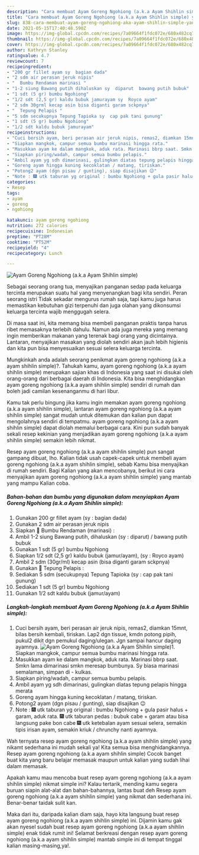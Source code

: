```yaml
---
description: "Cara membuat Ayam Goreng Ngohiong (a.k.a Ayam Shihlin simple) yang enak Untuk Jualan"
title: "Cara membuat Ayam Goreng Ngohiong (a.k.a Ayam Shihlin simple) yang enak Untuk Jualan"
slug: 838-cara-membuat-ayam-goreng-ngohiong-aka-ayam-shihlin-simple-yang-enak-untuk-jualan
date: 2021-05-15T17:40:48.590Z
image: https://img-global.cpcdn.com/recipes/7a09664f1fdc072e/680x482cq70/ayam-goreng-ngohiong-aka-ayam-shihlin-simple-foto-resep-utama.jpg
thumbnail: https://img-global.cpcdn.com/recipes/7a09664f1fdc072e/680x482cq70/ayam-goreng-ngohiong-aka-ayam-shihlin-simple-foto-resep-utama.jpg
cover: https://img-global.cpcdn.com/recipes/7a09664f1fdc072e/680x482cq70/ayam-goreng-ngohiong-aka-ayam-shihlin-simple-foto-resep-utama.jpg
author: Kathryn Stanley
ratingvalue: 4.7
reviewcount: 7
recipeingredient:
- "200 gr fillet ayam sy  bagian dada"
- "2 sdm air perasan jeruk nipis"
- "  Bumbu Rendaman marinasi "
- "1-2 siung Bawang putih dihaluskan sy  diparut  bawang putih bubuk"
- "1 sdt (5 gr) bumbu Ngohiong"
- "1/2 sdt (2,5 gr) kaldu bubuk jamurayam sy  Royco ayam"
- "2 sdm 30grml kecap asin bisa diganti garam sckpnya"
- "  Tepung Pelapis "
- "5 sdm secukupnya Tepung Tapioka sy  cap pak tani gunung"
- "1 sdt (5 gr) bumbu Ngohiong"
- "1/2 sdt kaldu bubuk jamurayam"
recipeinstructions:
- "Cuci bersih ayam, beri perasan air jeruk nipis, remas2, diamkan 15mnt, bilas bersih kembali, tiriskan. Lap2 dgn tissue, kmdn potong pipih, pukul2 dikit dgn pemukul daging/ulegan. Jgn sampai hancur daging ayamnya."
- "Siapkan mangkok, campur semua bumbu marinasi hingga rata."
- "Masukkan ayam ke dalam mangkok, aduk rata. Marinasi bbrp saat. Smkn lama dimarinasi smkn meresap bumbunya. Sy biasa marinasi semalaman, simpan di  kulkas."
- "Siapkan piring/wadah, campur semua bumbu pelapis."
- "Ambil ayam yg sdh dimarinasi, gulingkan diatas tepung pelapis hingga merata"
- "Goreng ayam hingga kuning kecoklatan / matang, tiriskan."
- "Potong2 ayam (dgn pisau / gunting), siap disajikan 😉"
- "Note : 🎆 utk taburan yg original : bumbu Ngohiong + gula pasir halus + garam, aduk rata. 🎆 utk taburan pedas : bubuk cabe + garam atau bisa langsung pake bon cabe 🎆 utk ketebalan ayam sesuai selera, semakin tipis irisan ayam, semakin kriuk / chrunchy nanti ayamnya."
categories:
- Resep
tags:
- ayam
- goreng
- ngohiong

katakunci: ayam goreng ngohiong 
nutrition: 272 calories
recipecuisine: Indonesian
preptime: "PT28M"
cooktime: "PT52M"
recipeyield: "4"
recipecategory: Lunch

---
```



![Ayam Goreng Ngohiong (a.k.a Ayam Shihlin simple)](https://img-global.cpcdn.com/recipes/7a09664f1fdc072e/680x482cq70/ayam-goreng-ngohiong-aka-ayam-shihlin-simple-foto-resep-utama.jpg)

Sebagai seorang orang tua, menyajikan panganan sedap pada keluarga tercinta merupakan suatu hal yang menyenangkan bagi kita sendiri. Peran seorang istri Tidak sekadar mengurus rumah saja, tapi kamu juga harus memastikan kebutuhan gizi terpenuhi dan juga olahan yang dikonsumsi keluarga tercinta wajib menggugah selera.

Di masa  saat ini, kita memang bisa membeli panganan praktis tanpa harus ribet memasaknya terlebih dahulu. Namun ada juga mereka yang memang ingin memberikan makanan yang terenak bagi orang yang dicintainya. Lantaran, menyajikan masakan yang diolah sendiri akan jauh lebih higienis dan kita pun bisa menyesuaikan sesuai selera keluarga tercinta. 



Mungkinkah anda adalah seorang penikmat ayam goreng ngohiong (a.k.a ayam shihlin simple)?. Tahukah kamu, ayam goreng ngohiong (a.k.a ayam shihlin simple) merupakan sajian khas di Indonesia yang saat ini disukai oleh orang-orang dari berbagai daerah di Indonesia. Kita bisa menghidangkan ayam goreng ngohiong (a.k.a ayam shihlin simple) sendiri di rumah dan boleh jadi camilan kesenanganmu di hari libur.

Kamu tak perlu bingung jika kamu ingin memakan ayam goreng ngohiong (a.k.a ayam shihlin simple), lantaran ayam goreng ngohiong (a.k.a ayam shihlin simple) sangat mudah untuk ditemukan dan kalian pun dapat mengolahnya sendiri di tempatmu. ayam goreng ngohiong (a.k.a ayam shihlin simple) dapat diolah memalui berbagai cara. Kini pun sudah banyak sekali resep kekinian yang menjadikan ayam goreng ngohiong (a.k.a ayam shihlin simple) semakin lebih nikmat.

Resep ayam goreng ngohiong (a.k.a ayam shihlin simple) pun sangat gampang dibuat, lho. Kalian tidak usah capek-capek untuk membeli ayam goreng ngohiong (a.k.a ayam shihlin simple), sebab Kamu bisa menyajikan di rumah sendiri. Bagi Kalian yang akan mencobanya, berikut ini cara menyajikan ayam goreng ngohiong (a.k.a ayam shihlin simple) yang mantab yang mampu Kalian coba.

<!--inarticleads1-->

##### Bahan-bahan dan bumbu yang digunakan dalam menyiapkan Ayam Goreng Ngohiong (a.k.a Ayam Shihlin simple):

1. Gunakan 200 gr fillet ayam (sy : bagian dada)
1. Gunakan 2 sdm air perasan jeruk nipis
1. Siapkan  🌠 Bumbu Rendaman (marinasi) :
1. Ambil 1-2 siung Bawang putih, dihaluskan (sy : diparut) / bawang putih bubuk
1. Gunakan 1 sdt (5 gr) bumbu Ngohiong
1. Siapkan 1/2 sdt (2,5 gr) kaldu bubuk (jamur/ayam), (sy : Royco ayam)
1. Ambil 2 sdm (30gr/ml) kecap asin (bisa diganti garam sckpnya)
1. Gunakan  🌠 Tepung Pelapis :
1. Sediakan 5 sdm (secukupnya) Tepung Tapioka (sy : cap pak tani gunung)
1. Sediakan 1 sdt (5 gr) bumbu Ngohiong
1. Gunakan 1/2 sdt kaldu bubuk (jamur/ayam)




<!--inarticleads2-->

##### Langkah-langkah membuat Ayam Goreng Ngohiong (a.k.a Ayam Shihlin simple):

1. Cuci bersih ayam, beri perasan air jeruk nipis, remas2, diamkan 15mnt, bilas bersih kembali, tiriskan. Lap2 dgn tissue, kmdn potong pipih, pukul2 dikit dgn pemukul daging/ulegan. Jgn sampai hancur daging ayamnya.
<img src="https://img-global.cpcdn.com/steps/84cee68901a159b5/160x128cq70/ayam-goreng-ngohiong-aka-ayam-shihlin-simple-langkah-memasak-1-foto.jpg" alt="Ayam Goreng Ngohiong (a.k.a Ayam Shihlin simple)">1. Siapkan mangkok, campur semua bumbu marinasi hingga rata.
1. Masukkan ayam ke dalam mangkok, aduk rata. Marinasi bbrp saat. Smkn lama dimarinasi smkn meresap bumbunya. Sy biasa marinasi semalaman, simpan di -  kulkas.
1. Siapkan piring/wadah, campur semua bumbu pelapis.
1. Ambil ayam yg sdh dimarinasi, gulingkan diatas tepung pelapis hingga merata
1. Goreng ayam hingga kuning kecoklatan / matang, tiriskan.
1. Potong2 ayam (dgn pisau / gunting), siap disajikan 😉
1. Note : 🎆 utk taburan yg original : bumbu Ngohiong + gula pasir halus + garam, aduk rata. 🎆 utk taburan pedas : bubuk cabe + garam atau bisa langsung pake bon cabe 🎆 utk ketebalan ayam sesuai selera, semakin tipis irisan ayam, semakin kriuk / chrunchy nanti ayamnya.




Wah ternyata resep ayam goreng ngohiong (a.k.a ayam shihlin simple) yang nikamt sederhana ini mudah sekali ya! Kita semua bisa menghidangkannya. Resep ayam goreng ngohiong (a.k.a ayam shihlin simple) Cocok banget buat kita yang baru belajar memasak maupun untuk kalian yang sudah lihai dalam memasak.

Apakah kamu mau mencoba buat resep ayam goreng ngohiong (a.k.a ayam shihlin simple) nikmat simple ini? Kalau tertarik, mending kamu segera buruan siapin alat-alat dan bahan-bahannya, lantas buat deh Resep ayam goreng ngohiong (a.k.a ayam shihlin simple) yang nikmat dan sederhana ini. Benar-benar taidak sulit kan. 

Maka dari itu, daripada kalian diam saja, hayo kita langsung buat resep ayam goreng ngohiong (a.k.a ayam shihlin simple) ini. Dijamin kamu gak akan nyesel sudah buat resep ayam goreng ngohiong (a.k.a ayam shihlin simple) enak tidak rumit ini! Selamat berkreasi dengan resep ayam goreng ngohiong (a.k.a ayam shihlin simple) mantab simple ini di tempat tinggal kalian masing-masing,ya!.

